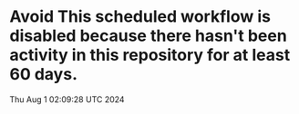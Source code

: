 # Avoid This scheduled workflow is disabled because there hasn't been activity in this repository for at least 60 days.
Thu Aug  1 02:09:28 UTC 2024
